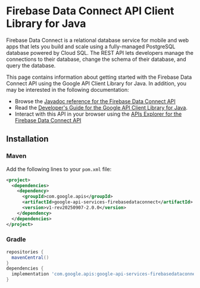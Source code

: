 # Firebase Data Connect API Client Library for Java

Firebase Data Connect is a relational database service for mobile and web apps that lets you build and scale using a fully-managed PostgreSQL database powered by Cloud SQL. The REST API lets developers manage the connections to their database, change the schema of their database, and query the database.

This page contains information about getting started with the Firebase Data Connect API
using the Google API Client Library for Java. In addition, you may be interested
in the following documentation:

* Browse the [Javadoc reference for the Firebase Data Connect API][javadoc]
* Read the [Developer's Guide for the Google API Client Library for Java][google-api-client].
* Interact with this API in your browser using the [APIs Explorer for the Firebase Data Connect API][api-explorer]

## Installation

### Maven

Add the following lines to your `pom.xml` file:

```xml
<project>
  <dependencies>
    <dependency>
      <groupId>com.google.apis</groupId>
      <artifactId>google-api-services-firebasedataconnect</artifactId>
      <version>v1-rev20250907-2.0.0</version>
    </dependency>
  </dependencies>
</project>
```

### Gradle

```gradle
repositories {
  mavenCentral()
}
dependencies {
  implementation 'com.google.apis:google-api-services-firebasedataconnect:v1-rev20250907-2.0.0'
}
```

[javadoc]: https://googleapis.dev/java/google-api-services-firebasedataconnect/latest/index.html
[google-api-client]: https://github.com/googleapis/google-api-java-client/
[api-explorer]: https://developers.google.com/apis-explorer/#p/firebasedataconnect/v1/
